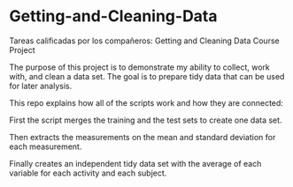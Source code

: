 # Getting-and-Cleaning-Data
Tareas calificadas por los compañeros: Getting and Cleaning Data Course Project

The purpose of this project is to demonstrate my ability to collect, work with, and clean a data set. 
The goal is to prepare tidy data that can be used for later analysis. 




This repo explains how all of the scripts work and how they are connected: 

First the script merges the training and the test sets to create one data set.

Then extracts the measurements on the mean and standard deviation for each measurement. 

Finally creates an independent tidy data set with the average of each variable for each activity and each subject.

